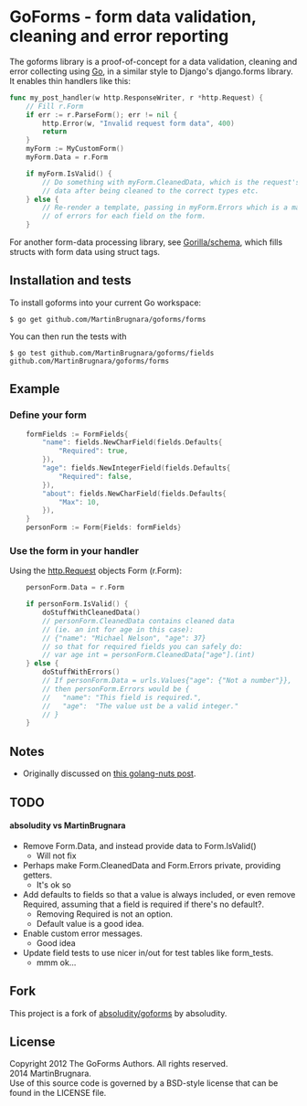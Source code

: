# GoForms - form data validation, cleaning and error reporting

The goforms library is a proof-of-concept for a data validation, cleaning and
error collecting using [Go](http://golang.org), in a similar style to Django's django.forms
library. It enables thin handlers like this:

```go
func my_post_handler(w http.ResponseWriter, r *http.Request) {
    // Fill r.Form
    if err := r.ParseForm(); err != nil {
        http.Error(w, "Invalid request form data", 400)
        return
    }    
    myForm := MyCustomForm()
    myForm.Data = r.Form

    if myForm.IsValid() {
        // Do something with myForm.CleanedData, which is the request's form
        // data after being cleaned to the correct types etc.
    } else {
        // Re-render a template, passing in myForm.Errors which is a map
        // of errors for each field on the form.
    }
```

For another form-data processing library, see [Gorilla/schema](https://github.com/gorilla/schema), which fills structs with form data using struct tags.

## Installation and tests
To install goforms into your current Go workspace:
```
$ go get github.com/MartinBrugnara/goforms/forms
```

You can then run the tests with
```
$ go test github.com/MartinBrugnara/goforms/fields github.com/MartinBrugnara/goforms/forms
```

## Example
### Define your form
```go
	formFields := FormFields{
		"name": fields.NewCharField(fields.Defaults{
			"Required": true,
		}),
		"age": fields.NewIntegerField(fields.Defaults{
			"Required": false,
		}),
		"about": fields.NewCharField(fields.Defaults{
			"Max": 10,
		}),
	}
	personForm := Form{Fields: formFields}
```

### Use the form in your handler
Using the [http.Request](http://golang.org/pkg/net/http/#Request) objects Form (r.Form):
```go
	personForm.Data = r.Form

	if personForm.IsValid() {
		doStuffWithCleanedData()
		// personForm.CleanedData contains cleaned data
		// (ie. an int for age in this case):
		// {"name": "Michael Nelson", "age": 37}
		// so that for required fields you can safely do:
		// var age int = personForm.CleanedData["age"].(int)
	} else {
		doStuffWithErrors()
		// If personForm.Data = urls.Values{"age": {"Not a number"}},
		// then personForm.Errors would be {
		//	 "name": "This field is required.",
		//	 "age":  "The value ust be a valid integer."
		// }
	}
```

## Notes
 * Originally discussed on [this golang-nuts post](http://goo.gl/pFh6I).

## TODO 
#### absoludity vs MartinBrugnara
 * Remove Form.Data, and instead provide data to Form.IsValid()
 	* Will not fix
 * Perhaps make Form.CleanedData and Form.Errors private, providing getters.
 	* It's ok so
 * Add defaults to fields so that a value is always included, or even remove Required, assuming that a field is required if there's no default?.
 	* Removing Required is not an option.
 	* Default value is a good idea.
 * Enable custom error messages.
 	* Good idea
 * Update field tests to use nicer in/out for test tables like form_tests.
    * mmm ok...

## Fork
This project is a fork of [absoludity/goforms](https://github.com/absoludity/goforms) by absoludity.

## License
Copyright 2012 The GoForms Authors. All rights reserved.<br>
2014 MartinBrugnara.<br>
Use of this source code is governed by a BSD-style license that can be found in the LICENSE file.
